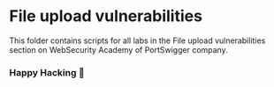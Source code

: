 # File upload vulnerabilities
This folder contains scripts for all labs in the File upload vulnerabilities section on WebSecurity Academy of PortSwigger company.

### Happy Hacking 👾

